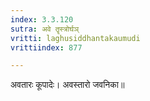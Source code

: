 ```yaml
---
index: 3.3.120
sutra: अवे तॄस्त्रोर्घञ्
vritti: laghusiddhantakaumudi
vrittiindex: 877

---
```

अवतारः कूपादेः। अवस्तारो जवनिका॥